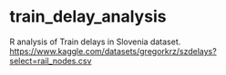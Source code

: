 # train_delay_analysis
R analysis of Train delays in Slovenia dataset. 
https://www.kaggle.com/datasets/gregorkrz/szdelays?select=rail_nodes.csv
